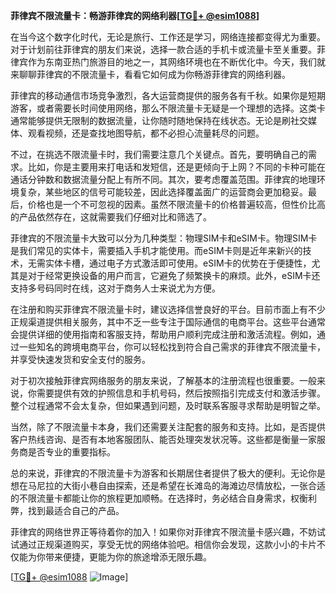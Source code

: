 **菲律宾不限流量卡：畅游菲律宾的网络利器[[TG💪+ @esim1088](https://t.me/s/esim1088)]**

在当今这个数字化时代，无论是旅行、工作还是学习，网络连接都变得尤为重要。对于计划前往菲律宾的朋友们来说，选择一款合适的手机卡或流量卡至关重要。菲律宾作为东南亚热门旅游目的地之一，其网络环境也在不断优化中。今天，我们就来聊聊菲律宾的不限流量卡，看看它如何成为你畅游菲律宾的网络利器。

菲律宾的移动通信市场竞争激烈，各大运营商提供的服务各有千秋。如果你是短期游客，或者需要长时间使用网络，那么不限流量卡无疑是一个理想的选择。这类卡通常能够提供无限制的数据流量，让你随时随地保持在线状态。无论是刷社交媒体、观看视频，还是查找地图导航，都不必担心流量耗尽的问题。

不过，在挑选不限流量卡时，我们需要注意几个关键点。首先，要明确自己的需求。比如，你是主要用来打电话和发短信，还是更倾向于上网？不同的卡种可能在通话分钟数和数据流量分配上有所不同。其次，要考虑覆盖范围。菲律宾的地理环境复杂，某些地区的信号可能较差，因此选择覆盖面广的运营商会更加稳妥。最后，价格也是一个不可忽视的因素。虽然不限流量卡的价格普遍较高，但性价比高的产品依然存在，这就需要我们仔细对比和筛选了。

菲律宾的不限流量卡大致可以分为几种类型：物理SIM卡和eSIM卡。物理SIM卡是我们常见的实体卡，需要插入手机才能使用。而eSIM卡则是近年来新兴的技术，无需实体卡槽，通过电子方式激活即可使用。eSIM卡的优势在于便捷性，尤其是对于经常更换设备的用户而言，它避免了频繁换卡的麻烦。此外，eSIM卡还支持多号码同时在线，这对于商务人士来说尤为方便。

在注册和购买菲律宾不限流量卡时，建议选择信誉良好的平台。目前市面上有不少正规渠道提供相关服务，其中不乏一些专注于国际通信的电商平台。这些平台通常会提供详细的使用指南和客服支持，帮助用户顺利完成注册和激活流程。例如，通过一些知名的跨境电商平台，你可以轻松找到符合自己需求的菲律宾不限流量卡，并享受快速发货和安全支付的服务。

对于初次接触菲律宾网络服务的朋友来说，了解基本的注册流程也很重要。一般来说，你需要提供有效的护照信息和手机号码，然后按照指引完成支付和激活步骤。整个过程通常不会太复杂，但如果遇到问题，及时联系客服寻求帮助是明智之举。

当然，除了不限流量卡本身，我们还需要关注配套的服务和支持。比如，是否提供客户热线咨询、是否有本地客服团队、能否处理突发状况等。这些都是衡量一家服务商是否专业的重要指标。

总的来说，菲律宾的不限流量卡为游客和长期居住者提供了极大的便利。无论你是想在马尼拉的大街小巷自由探索，还是希望在长滩岛的海滩边尽情放松，一张合适的不限流量卡都能让你的旅程更加顺畅。在选择时，务必结合自身需求，权衡利弊，找到最适合自己的产品。

菲律宾的网络世界正等待着你的加入！如果你对菲律宾不限流量卡感兴趣，不妨试试通过正规渠道购买，享受无忧的网络体验吧。相信你会发现，这款小小的卡片不仅能为你带来便捷，更能为你的旅途增添无限乐趣。

[[TG💪+ @esim1088](https://t.me/s/esim1088) ![Image](https://i.postimg.cc/4NQfJmqS/Snipaste-2025-05-13-00-14-12.png)]